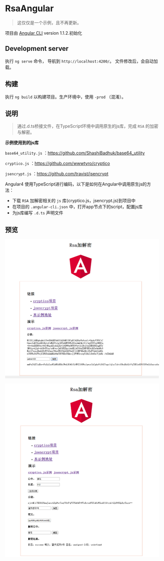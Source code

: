 # RsaAngular
> 这仅仅是一个示例，且不再更新。

项目由 [Angular CLI](https://github.com/angular/angular-cli) version 1.1.2.初始化

## Development server

执行 `ng serve` 命令， 导航到 `http://localhost:4200/`。 文件修改后，会自动加载。

## 构建

执行 `ng build` 以构建项目。生产环境中，使用 `-prod` （混淆）。

## 说明

> 通过.d.ts桥接文件，在TypeScript环境中调用原生的js库，完成 `RSA` 的加密与解密。

**示例使用到的js库**

`base64_utility.js` ：https://github.com/ShashiBadhuk/base64_utility 

`cryptico.js` ：https://github.com/wwwtyro/cryptico

`jsencrypt.js` ：https://github.com/travist/jsencrypt


Angular4 使用TypeScript进行编码，以下是如何在Angular中调用原生js的方法：

- 下载 `RSA` 加解密相关的 `js` 库(cryptico.js，jsencrypt.js)到项目中 
- 在项目的 `.angular-cli.json` 中，打开app节点下的script，配置js库
- 为js库编写 `.d.ts` 声明文件

## 预览

![jsencrypt](./preview/jsencrypt.png)

![cryptico](./preview/cryptico.png)

